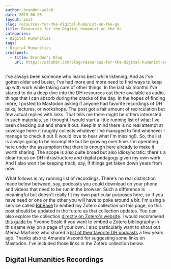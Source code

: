 ```yaml
---
author: brandon-walsh
date: 2023-06-05
layout: post
slug: resources-for-the-digital-humanist-on-the-go
title: Resources for the Digital Humanist on the Go
categories:
- Digital Humanities
tags:
- Digital Humanities
crosspost:
  - title: Brandon's Blog
    url: https://walshbr.com/blog/resources-for-the-digital-humanist-on-the-go
---
```

I've always been someone who learns best while listening. And as I've gotten older and busier, I've had more and more need to find ways to keep up with work while taking care of other things. In the last six months I've started to do a deep dive into the DH resources out there available as audio, things that I can absorb during the cracks of the day. In the hopes of finding more, I posted to Mastodon asking if anyone had favorite recordings of DH talks, lectures, or workshops. The post got a fair amount of recirculation but few actual replies with links. That tells me there might be others interested in such materials, so I thought I would start a little running list of what I've been checking out and share it out. Keep in mind there is no real attempt at coverage here: it roughly collects whatever I've managed to find whenever I manage to check it out (I would love to hear what I'm missing!). So, the list is always going to be incomplete but be growing over time. I'm operating here under the assumption that there is enough here already to make it worth sharing. The scope is also quite broad but also idiosyncratic: there's a clear focus on DH infrastructure and digital pedagogy given my own work. And I also won't be keeping track, say, if things get taken down years from now. 

What follows is my running list of recordings. There's no real distinction made below between, say, podcasts you could download on your phone and videos that need to be run in the browser. Such a difference is meaningful but doesn't really fit my own particular purposes here, so if you have need or one or the other you will have to poke around a bit. I'm using a service called [BibBase](https://bibbase.org/) to embed my Zotero collection on this page, so this post should be updated in the future as that collection updates. You can also explore the collection [directly on Zotero's website](https://www.zotero.org/bmw9t/collections/GYNETXY7). I would recommend [this guide](https://yvonneseale.org/blog/2016/10/23/how-to-embed-a-zotero-bibliography-in-a-web-page/
) by Yvonne Seale if you want to embed a Zotero bibliography in this same way on a page of your own. I also particularly want to shout out Merisa Martinez who shared a [list of their favorite DH podcasts](https://dhcommons.hypotheses.org/451) a few years ago. Thanks also to Amanda Visconti for suggesting some links on Mastodon. I've included those links in the Zotero collection below. 

## Digital Humanities Recordings

<script src="https://bibbase.org/show?bib=https%3A%2F%2Fapi.zotero.org%2Fusers%2F1308245%2Fcollections%2FGYNETXY7%2Fitems%3Fkey%3Dugllva0qJZGF14zBthiBVLaV%26format%3Dbibtex%26limit%3D100&msg=embed&jsonp=1&hidemenu=true&theme=dividers&groupby=&authorFirst=true&sort=author_short&urlLabel=Link to Recording(s)"></script>